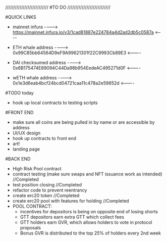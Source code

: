 ///////////////////////////
#TO DO
///////////////////////////

#QUICK LINKS
- mainnet infura
----> https://mainnet.infura.io/v3/1cad81887e224784a4d2ad2db5c0587a <----

- ETH whale address
----> 0x99C85bb64564D9eF9A99621301f22C9993Cb89E3 <----

- DAI checksumed address
----> 0x6B175474E89094C44Da98b954EedeAC495271d0F <----

- wETH whale address
----> 0x1e3d6eab4bcf24bcd04721caa11c478a2e59852d  <----

#TODO today
- hook up local contracts to testing scripts



#FRONT END
- make sure all coins are being pulled in by name or are accessible by address
- UI/UX design
- hook up contracts to front end
- art!
- landing page




#BACK END
- High Risk Pool contract
- contract testing (make sure swaps and NFT issuance work as intended) //Completed
- test position closing //Completed
- refactor code to prevent reentrancy
- create erc20 token //Completed
- create erc20 pool with features for holding //Completed
- POOL CONTRACT:
    - incentives for depositors is being on opposite end of losing shorts
    - GTT depositors earn extra GTT which collect fees  
    - GTT holders earn GVR, which allows holders to vote in protocol proposals  
    - Bonus GVR is distributed to the top 25% of holders every 2nd week 
